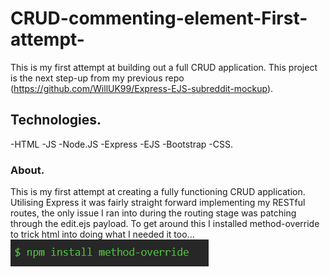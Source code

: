 # CRUD-commenting-element-First-attempt-
This is my first attempt at building out a full CRUD application. This project is the next step-up from my previous repo (https://github.com/WillUK99/Express-EJS-subreddit-mockup).

## Technologies.
-HTML -JS -Node.JS -Express -EJS -Bootstrap -CSS.

### About.
This is my first attempt at creating a fully functioning CRUD application. Utilising Express it was fairly straight forward implementing my RESTful routes, the only issue I ran into during the routing stage was patching through the edit.ejs payload. To get around this I installed method-override to trick html into doing what I needed it too... 
![](gitHubImgs/npm-i-method-override.PNG)
